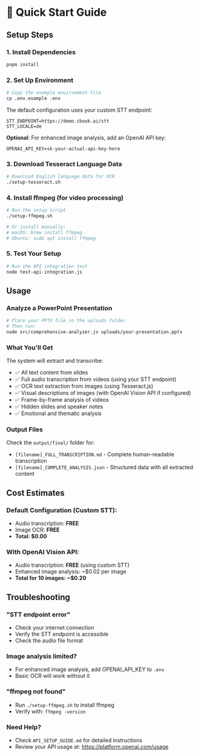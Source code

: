 # 🚀 Quick Start Guide

## Setup Steps

### 1. Install Dependencies
```bash
pnpm install
```

### 2. Set Up Environment
```bash
# Copy the example environment file
cp .env.example .env
```

The default configuration uses your custom STT endpoint:
```
STT_ENDPOINT=https://demo.cbook.ai/stt
STT_LOCALE=de
```

**Optional**: For enhanced image analysis, add an OpenAI API key:
```
OPENAI_API_KEY=sk-your-actual-api-key-here
```

### 3. Download Tesseract Language Data
```bash
# Download English language data for OCR
./setup-tesseract.sh
```

### 4. Install ffmpeg (for video processing)
```bash
# Run the setup script
./setup-ffmpeg.sh

# Or install manually:
# macOS: brew install ffmpeg
# Ubuntu: sudo apt install ffmpeg
```

### 5. Test Your Setup
```bash
# Run the API integration test
node test-api-integration.js
```

## Usage

### Analyze a PowerPoint Presentation
```bash
# Place your PPTX file in the uploads folder
# Then run:
node src/comprehensive-analyzer.js uploads/your-presentation.pptx
```

### What You'll Get

The system will extract and transcribe:
- ✅ All text content from slides
- ✅ Full audio transcription from videos (using your STT endpoint)
- ✅ OCR text extraction from images (using Tesseract.js)
- ✅ Visual descriptions of images (with OpenAI Vision API if configured)
- ✅ Frame-by-frame analysis of videos
- ✅ Hidden slides and speaker notes
- ✅ Emotional and thematic analysis

### Output Files

Check the `output/final/` folder for:
- `[filename]_FULL_TRANSCRIPTION.md` - Complete human-readable transcription
- `[filename]_COMPLETE_ANALYSIS.json` - Structured data with all extracted content

## Cost Estimates

### Default Configuration (Custom STT):
- Audio transcription: **FREE**
- Image OCR: **FREE**
- **Total: $0.00**

### With OpenAI Vision API:
- Audio transcription: **FREE** (using custom STT)
- Enhanced image analysis: ~$0.02 per image
- **Total for 10 images: ~$0.20**

## Troubleshooting

### "STT endpoint error"
- Check your internet connection
- Verify the STT endpoint is accessible
- Check the audio file format

### Image analysis limited?
- For enhanced image analysis, add OPENAI_API_KEY to `.env`
- Basic OCR will work without it

### "ffmpeg not found"
- Run `./setup-ffmpeg.sh` to install ffmpeg
- Verify with: `ffmpeg -version`

### Need Help?
- Check `API_SETUP_GUIDE.md` for detailed instructions
- Review your API usage at: https://platform.openai.com/usage